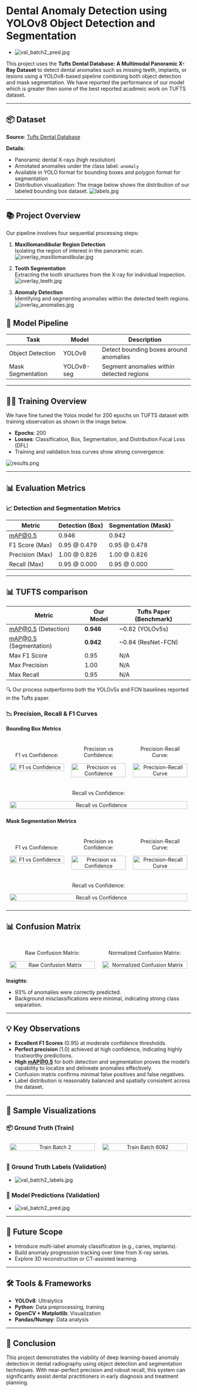 
# Dental Anomaly Detection using YOLOv8 Object Detection and Segmentation
- ![val_batch2_pred.jpg](assets/val_batch2_pred.jpg)

This project uses the **Tufts Dental Database: A Multimodal Panoramic X-Ray Dataset** to detect dental anomalies such as missing teeth, implants, or lesions using a YOLOv8-based pipeline combining both object detection and mask segmentation. We have reported the performance of our model which is greater then some of the best reported acadmeic work on TUFTS dataset.

---

## 📦 Dataset

**Source**: [Tufts Dental Database](https://arxiv.org/abs/2312.06226)

**Details**:
- Panoramic dental X-rays (high resolution)
- Annotated anomalies under the class label: `anomaly`
- Available in YOLO format for bounding boxes and polygon format for segmentation
- Distribution visualization: The image below shows the distribution of our labeled bounding box dataset. 
![labels.jpg](assets/labels.jpg)

---
## 📚 Project Overview

Our pipeline involves four sequential processing steps:

1. **Maxillomandibular Region Detection**  
   Isolating the region of interest in the panoramic scan.  
   ![overlay_maxillomandibular.jpg](assets/overlay_maxillomandibular.jpg)


2. **Tooth Segmentation**  
   Extracting the tooth structures from the X-ray for individual inspection.  
   ![overlay_teeth.jpg](assets/overlay_teeth.jpg)

3. **Anomaly Detection**  
   Identifying and segmenting anomalies within the detected teeth regions.  
   ![overlay_anomalies.jpg](assets/overlay_anomalies.jpg)

## 🧠 Model Pipeline

| Task               | Model     | Description                                      |
|--------------------|-----------|--------------------------------------------------|
| Object Detection   | YOLOv8    | Detect bounding boxes around anomalies          |
| Mask Segmentation  | YOLOv8-seg| Segment anomalies within detected regions       |

---

## 🏋️‍♂️ Training Overview
We have fine tuned the Yolox model for 200 epochs on TUFTS dataset with training observation as shown in the image below.

- **Epochs**: 200
- **Losses**: Classification, Box, Segmentation, and Distribution Focal Loss (DFL)
- Training and validation loss curves show strong convergence:

![results.png](assets/results.png)

---

## 📊 Evaluation Metrics

### 📈 Detection and Segmentation Metrics

| Metric          | Detection (Box) | Segmentation (Mask) |
|------------------|------------------|----------------------|
| mAP@0.5          | 0.946            | 0.942                |
| F1 Score (Max)   | 0.95 @ 0.479     | 0.95 @ 0.478         |
| Precision (Max)  | 1.00 @ 0.826     | 1.00 @ 0.826         |
| Recall (Max)     | 0.95 @ 0.000     | 0.95 @ 0.000         |

---
## 📊 TUFTS comparison

| Metric               | Our Model  | Tufts Paper (Benchmark) |
|----------------------|------------|--------------------------|
| mAP@0.5 (Detection)  | **0.946**  | ~0.82 (YOLOv5s)          |
| mAP@0.5 (Segmentation)| **0.942** | ~0.84 (ResNet-FCN)       |
| Max F1 Score         | 0.95       | N/A                      |
| Max Precision        | 1.00       | N/A                      |
| Max Recall           | 0.95       | N/A                      |

🔍 Our process  outperforms both the YOLOv5s and FCN baselines reported in the Tufts paper.

### 📉 Precision, Recall & F1 Curves


**Bounding Box Metrics**
<div style="display: flex; justify-content: space-around; align-items: center; flex-wrap: wrap;">
  <div style="flex: 1 1 22%; text-align: center; margin: 10px;">
    <p>F1 vs Confidence:</p>
    <img src="BoxF1_curve.png" alt="F1 vs Confidence" style="width: 100%;">
  </div>
  <div style="flex: 1 1 22%; text-align: center; margin: 10px;">
    <p>Precision vs Confidence:</p>
    <img src="BoxP_curve.png" alt="Precision vs Confidence" style="width: 100%;">
  </div>
  <div style="flex: 1 1 22%; text-align: center; margin: 10px;">
    <p>Precision-Recall Curve:</p>
    <img src="BoxPR_curve.png" alt="Precision-Recall Curve" style="width: 100%;">
  </div>
  <div style="flex: 1 1 22%; text-align: center; margin: 10px;">
    <p>Recall vs Confidence:</p>
    <img src="BoxR_curve.png" alt="Recall vs Confidence" style="width: 100%;">
  </div>
</div>


**Mask Segmentation Metrics**
<div style="display: flex; justify-content: space-around; align-items: center; flex-wrap: wrap;">
  <div style="flex: 1 1 22%; text-align: center; margin: 10px;">
    <p>F1 vs Confidence:</p>
    <img src="MaskF1_curve.png" alt="F1 vs Confidence" style="width: 100%;">
  </div>
  <div style="flex: 1 1 22%; text-align: center; margin: 10px;">
    <p>Precision vs Confidence:</p>
    <img src="MaskP_curve.png" alt="Precision vs Confidence" style="width: 100%;">
  </div>
  <div style="flex: 1 1 22%; text-align: center; margin: 10px;">
    <p>Precision-Recall Curve:</p>
    <img src="MaskPR_curve.png" alt="Precision-Recall Curve" style="width: 100%;">
  </div>
  <div style="flex: 1 1 22%; text-align: center; margin: 10px;">
    <p>Recall vs Confidence:</p>
    <img src="MaskR_curve.png" alt="Recall vs Confidence" style="width: 100%;">
  </div>
</div>

---

## 📊 Confusion Matrix
<div style="display: flex; justify-content: space-around; align-items: center; flex-wrap: wrap;">
  <div style="flex: 1 1 45%; text-align: center; margin: 10px;">
    <p>Raw Confusion Matrix:</p>
    <img src="confusion_matrix.png" alt="Raw Confusion Matrix" style="width: 100%;">
  </div>
  <div style="flex: 1 1 45%; text-align: center; margin: 10px;">
    <p>Normalized Confusion Matrix:</p>
    <img src="confusion_matrix_normalized.png" alt="Normalized Confusion Matrix" style="width: 100%;">
  </div>
</div>

**Insights**:
- 93% of anomalies were correctly predicted.
- Background misclassifications were minimal, indicating strong class separation.

---


## 💡 Key Observations

- **Excellent F1 Scores** (0.95) at moderate confidence thresholds.
- **Perfect precision** (1.0) achieved at high confidence, indicating highly trustworthy predictions.
- **High mAP@0.5** for both detection and segmentation proves the model’s capability to localize and delineate anomalies effectively.
- Confusion matrix confirms minimal false positives and false negatives.
- Label distribution is reasonably balanced and spatially consistent across the dataset.

---

## 🧪 Sample Visualizations


### 📦 Ground Truth (Train)
<div style="display: flex; justify-content: space-around; align-items: center; flex-wrap: wrap;">
  <div style="flex: 1 1 25%; text-align: center; margin: 10px;">
    <img src="train_batch2.jpg" alt="Train Batch 2" style="width: 100%;">
  </div>
  <div style="flex: 1 1 25%; text-align: center; margin: 10px;">
    <img src="train_batch6082.jpg" alt="Train Batch 6082" style="width: 100%;">
  </div>
</div>

### 🧾 Ground Truth Labels (Validation)
- ![val_batch2_labels.jpg](assets/val_batch2_labels.jpg)

### 🧠 Model Predictions (Validation)
- ![val_batch2_pred.jpg](assets/val_batch2_pred.jpg)

---


## 🚀 Future Scope

- Introduce multi-label anomaly classification (e.g., caries, implants).
- Build anomaly progression tracking over time from X-ray series.
- Explore 3D reconstruction or CT-assisted learning.

---

## 🛠️ Tools & Frameworks

- **YOLOv8**: Ultralytics
- **Python**: Data preprocessing, training
- **OpenCV + Matplotlib**: Visualization
- **Pandas/Numpy**: Data analysis

---


## 📌 Conclusion

This project demonstrates the viability of deep learning-based anomaly detection in dental radiography using object detection and segmentation techniques. With near-perfect precision and robust recall, this system can significantly assist dental practitioners in early diagnosis and treatment planning.
